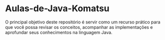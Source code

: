 # Aulas-de-Java-Komatsu
O principal objetivo deste repositório é servir como um recurso prático para que você possa revisar os conceitos, acompanhar as implementações e aprofundar seus conhecimentos na linguagem Java.
